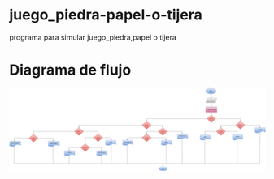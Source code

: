 # juego_piedra-papel-o-tijera
programa para simular juego_piedra,papel o tijera 

# Diagrama de flujo
![Diagrama de flujo](diagrama.png "Diagrama de flujo") 

